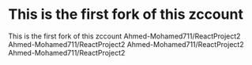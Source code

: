 # This is the first fork of this zccount
This is the first fork of this zccount
Ahmed-Mohamed711/ReactProject2
Ahmed-Mohamed711/ReactProject2
Ahmed-Mohamed711/ReactProject2
Ahmed-Mohamed711/ReactProject2
